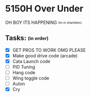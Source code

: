 # 5150H Over Under

OH BOY ITS HAPPENING <sub><sup>(im in shambles)</sup></sub>


## Tasks: <sub><sup>(in order)</sup></sub>

- [x] GET PROS TO WORK OMG PLEASE
- [x] Make good drive code (arcade)
- [x] Cata Launch code
- [ ] PID Tuning
- [ ] Hang code
- [ ] Wing toggle code
- [ ] Auton
- [x] Cry
